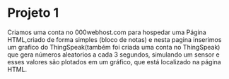 # Projeto 1
Criamos uma conta no 000webhost.com para hospedar uma Página HTML,criado de forma simples (bloco de notas)  e nesta pagina inserimos um grafico do ThingSpeak(também foi criada uma conta no ThingSpeak) que gera números aleatorios a cada 3 segundos, simulando um sensor e esses valores são plotados em um gráfico, que está localizado na página HTML.


